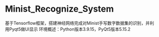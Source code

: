 # Minist_Recognize_System
基于Tensorflow框架，搭建神经网络完成对Minist手写数字数据集的识别，并利用Pyqt5做UI显示
环境概述：Python版本3.9.15，PyQt5版本5.15.2

